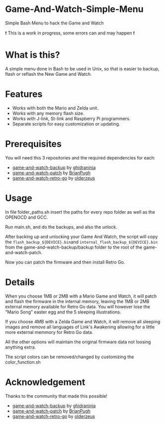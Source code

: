 # Game-And-Watch-Simple-Menu
Simple Bash Menu to hack the Game and Watch

:exclamation: This is a work in progress, some errors can and may happen :exclamation:

# What is this?
A simple menu done in Bash to be used in Unix, so that is easier to backup, flash or reflash the New Game and Watch.

# Features
* Works with both the Mario and Zelda unit.
* Works with any memory flash size.
* Works with J-link, St-link and Raspberry Pi programmers.
* Separate scripts for easy customization or updating.

# Prerequisites
You will need this 3 repositories and the required dependencies for each:
* [game-and-watch-backup](https://github.com/ghidraninja/game-and-watch-backup) by [ghidraninja](https://github.com/ghidraninja)
* [game-and-watch-patch](https://github.com/BrianPugh/game-and-watch-patch/) by [BrianPugh](https://github.com/BrianPugh)
* [game-and-watch-retro-go](https://github.com/olderzeus/game-and-watch-retro-go) by [olderzeus](https://github.com/olderzeus)

# Usage
In file folder_paths.sh insert the paths for every repo folder as well as the OPENOCD and GCC.

Run main.sh, and do the backups, and also the unlock.

After backing up and unlocking your Game And Watch, the script will copy the `flash_backup_${DEVICE}.bin`and `internal_flash_backup_${DEVICE}.bin` from the game-and-watch-backup/backup folder to the root of the game-and-watch-patch.

Now you can patch the firmware and then install Retro Go.

# Details
When you choose 1MB or 2MB with a Mario Game and Watch, it will patch and flash the firmware in the internal memory, leaving the 1MB or 2MB external memory available for Retro Go data.
You will however lose the "Mario Song" easter egg and the 5 sleeping illustrations.

If you choose 4MB with a Zelda Game and Watch, it will remove all sleeping images and remove all languages of Link's Awakening allowing for a little more external memmory for Retro Go data.

All the other options will maintain the original firmware data not loosing anything extra.

The script colors can be removed/changed by customizing the color_function.sh

# Acknowledgement 

Thanks to the community that made this possible!

* [game-and-watch-backup](https://github.com/ghidraninja/game-and-watch-backup) by [ghidraninja](https://github.com/ghidraninja)
* [game-and-watch-patch](https://github.com/BrianPugh/game-and-watch-patch/) by [BrianPugh](https://github.com/BrianPugh)
* [game-and-watch-retro-go](https://github.com/olderzeus/game-and-watch-retro-go) by [olderzeus](https://github.com/olderzeus)